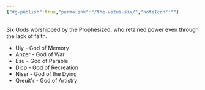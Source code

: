 ```yaml
---
{"dg-publish":true,"permalink":"/the-vetus-six/","noteIcon":""}
---
```


Six Gods worshipped by the Prophesized, who retained power even through the lack of faith.
- Uiy - God of Memory
- Anzer - God of War
- Esu - God of Parable
- Dicp - God of Recreation
- Nissr - God of the Dying
- Qreuit'r - God of Artistry
